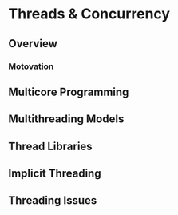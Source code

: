 # Threads & Concurrency

## Overview

### Motovation



## Multicore Programming

## Multithreading Models

## Thread Libraries

## Implicit Threading

## Threading Issues

